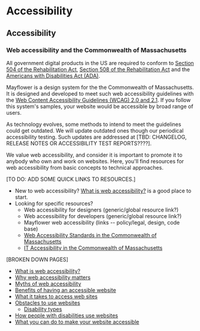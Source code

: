 # Accessibility



## Accessibility

### Web accessibility and the Commonwealth of Massachusetts

All government digital products in the US are required to conform to [Section 504 of the Rehabilitation Act](http://www.dol.gov/oasam/regs/statutes/sec504.htm), [Section 508 of the Rehabilitation Act](https://section508.gov/manage/laws-and-policies) and the [Americans with Disabilities Act \(ADA\)](https://www.ada.gov/).

Mayflower is a design system for the the Commonwealth of Massachusetts. It is designed and developed to meet such web accessibility guidelines with the [Web Content Accessibility Guidelines \(WCAG\) 2.0 and 2.1](https://www.w3.org/WAI/standards-guidelines/wcag/). If you follow this system's samples, your website would be accessible by broad range of users.

As technology evolves, some methods to intend to meet the guidelines could get outdated. We will update outdated ones though our periodical accessibility testing. Such updates are addressed at \[TBD: CHANGELOG, RELEASE NOTES OR ACCESSIBILITY TEST REPORTS????\].

We value web accessibility, and consider it is important to promote it to anybody who own and work on websites. Here, you'll find resources for web accessibility from basic concepts to technical approaches.

\[TO DO: ADD SOME QUICK LINKS TO RESOURCES.\]

* New to web accessibility? [What is web accessibility?](https://github.com/massgov/edit-mayflower-docs/tree/e9443646354812c76e7b530175beedce46c7fdc9/docs/guidelines/accessibility/global-accessibility-definition.md) is a good place to start. 
* Looking for specific resources? 
  * Web accessibility for designers \(generic/global resource link?\)
  * Web accessibility for developers \(generic/global resource link?\)
  * Mayflower web accessibility \(links -- policy/legal, design, code base\)
  * [Web Accessibility Standards in the Commonwealth of Massachusetts](https://www.mass.gov/guides/web-accessibility-standards)
  * [IT Accessibility in the Commonwealth of Massachusetts](https://www.mass.gov/it-accessibility)

\[BROKEN DOWN PAGES\]

* [What is web accessibility?](global-accessibility-definition.md)
* [Why web accessibility matters](https://github.com/massgov/edit-mayflower-docs/tree/e9443646354812c76e7b530175beedce46c7fdc9/docs/guidelines/accessibility/global-why-web-accessibility-matters.md)
* [Myths of web accessibility](global-myths-of-accessibilities.md)
* [Benefits of having an accessible website](global-benefits-of-accessible-websites.md)
* [What it takes to access web sites](https://github.com/massgov/edit-mayflower-docs/tree/e9443646354812c76e7b530175beedce46c7fdc9/docs/guidelines/accessibility/global-access-websites.md)
* [Obstacles to use websites](https://github.com/massgov/edit-mayflower-docs/tree/e9443646354812c76e7b530175beedce46c7fdc9/docs/guidelines/accessibility/global-obstacles.md)
  * [Disability types](https://github.com/massgov/edit-mayflower-docs/tree/e9443646354812c76e7b530175beedce46c7fdc9/docs/guidelines/accessibility/global-disability-types.md)
* [How people with disabilities use websites](https://github.com/massgov/edit-mayflower-docs/tree/e9443646354812c76e7b530175beedce46c7fdc9/docs/guidelines/accessibility/global-use-wb-with-disabilities.md)
* [What you can do to make your website accessible](global-implement-accessibility.md)

